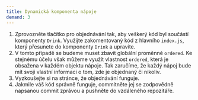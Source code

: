 ```yaml
---
title: Dynamická komponenta nápoje
demand: 3
---
```


1. Zprovozněte tlačítko pro objednávání tak, aby veškerý kód byl součástí komponenty `Drink`. Využijte zakomentovaný kód z hlavního `index.js`, který přesunete do komponenty `Drink` a upravíte.
1. V tomto případě se budeme muset zbavit globální proměnné `ordered`. Ke stejnému účelu však můžeme využít vlastnost `ordered`, která je obsažena v každém objektu nápoje. Tak zaručíme, že každý nápoj bude mít svoji vlastní informaci o tom, zde je objednaný či nikoliv.
1. Vyzkoušejte si na stránce, že objednávání funguje.
1. Jakmile váš kód správně funguje, commitněte jej se zodpovědně napsanou commit zprávou a pushněte do vzdáleného repozitáře.
